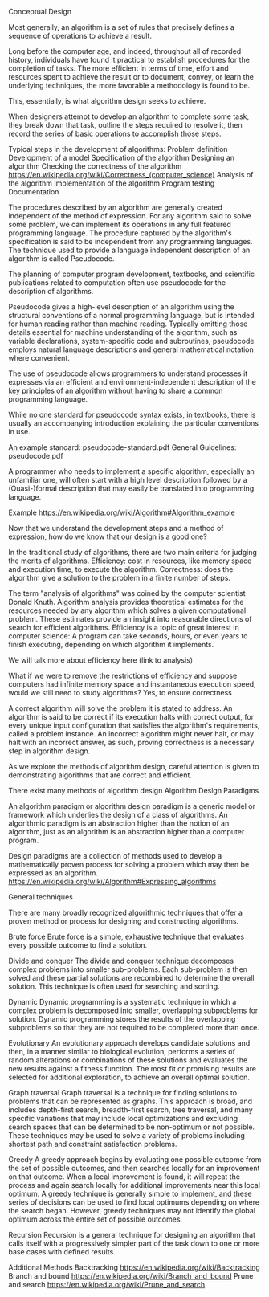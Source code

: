 Conceptual Design


Most generally, an algorithm is a set of rules that precisely defines a sequence of operations to achieve a result.

Long before the computer age, and indeed, throughout all of recorded history, individuals have found it practical to establish procedures for the completion of tasks. The more efficient in terms of time, effort and resources spent to achieve the result or to document, convey, or learn the underlying techniques, the more favorable a methodology is found to be.

This, essentially, is what algorithm design seeks to achieve.

When designers attempt to develop an algorithm to complete some task, they break down that task, outline the steps required to resolve it, then record the series of basic operations to accomplish those steps.

Typical steps in the development of algorithms:
Problem definition
Development of a model
Specification of the algorithm
Designing an algorithm
Checking the correctness of the algorithm https://en.wikipedia.org/wiki/Correctness_(computer_science)
Analysis of the algorithm
Implementation of the algorithm
Program testing
Documentation



The procedures described by an algorithm are generally created independent of the method of expression. For any algorithm said to solve some problem, we can implement its operations in any full featured programming language. The procedure captured by the algorithm's specification is said to be independent from any programming languages. The technique used to provide a language independent description of an algorithm is called Pseudocode.


The planning of computer program development, textbooks, and scientific publications related to computation often use pseudocode for the description of algorithms.

Pseudocode gives a high-level description of an algorithm using the structural conventions of a normal programming language, but is intended for human reading rather than machine reading. Typically omitting those details essential for machine understanding of the algorithm, such as variable declarations, system-specific code and subroutines, pseudocode employs natural language descriptions and general mathematical notation where convenient.



The use of pseudocode allows programmers to understand processes it expresses via an efficient and environment-independent description of the key principles of an algorithm without having to share a common programming language.

While no one standard for pseudocode syntax exists, in textbooks, there is usually an accompanying introduction explaining the particular conventions in use.

An example standard:    pseudocode-standard.pdf
General Guidelines:    pseudocode.pdf


A programmer who needs to implement a specific algorithm, especially an unfamiliar one, will often start with a high level description followed by a (Quasi-)formal description that may easily be translated into programming language.

Example https://en.wikipedia.org/wiki/Algorithm#Algorithm_example





Now that we understand the development steps and a method of expression, how do we know that our design is  a good one?

In the traditional study of algorithms, there are two main criteria for judging the merits of algorithms.
Efficiency: cost in resources, like memory space and execution time, to execute the algorithm.
Correctness: does the algorithm give a solution to the problem in a finite number of steps.


The term "analysis of algorithms" was coined by the computer scientist Donald Knuth. Algorithm analysis provides theoretical estimates for the resources needed by any algorithm which solves a given computational problem. These estimates provide an insight into reasonable directions of search for efficient algorithms. Efficiency is a topic of great interest in computer science: A program can take seconds, hours, or even years to finish executing, depending on which algorithm it implements.

We will talk more about efficiency here (link to analysis)


What if we were to remove the restrictions of efficiency and suppose computers had infinite memory space and instantaneous execution speed, would we still need to study algorithms?
Yes, to ensure correctness


A correct algorithm will solve the problem it is stated to address. An algorithm is said to be correct if its execution halts with correct output, for every unique input configuration that satisfies the algorithm's requirements, called a problem instance. An incorrect algorithm might never halt, or may halt with an incorrect answer, as such, proving correctness is a necessary step in algorithm design.

As we explore the methods of algorithm design, careful attention is given to demonstrating algorithms that are correct and efficient.


There exist many methods of algorithm design
Algorithm Design Paradigms

An algorithm paradigm or algorithm design paradigm is a generic model or framework which underlies the design of a class of algorithms. An algorithmic paradigm is an abstraction higher than the notion of an algorithm, just as an algorithm is an abstraction higher than a computer program.

Design paradigms are a collection of methods used to develop a mathematically proven process for solving a problem which may then be expressed as an algorithm.
https://en.wikipedia.org/wiki/Algorithm#Expressing_algorithms

General techniques

There are many broadly recognized algorithmic techniques that offer a proven method or process for designing and constructing algorithms.

Brute force
Brute force is a simple, exhaustive technique that evaluates every possible outcome to find a solution.

Divide and conquer
The divide and conquer technique decomposes complex problems into smaller sub-problems. Each sub-problem is then solved and these partial solutions are recombined to determine the overall solution. This technique is often used for searching and sorting.

Dynamic
Dynamic programming is a systematic technique in which a complex problem is decomposed into smaller, overlapping subproblems for solution. Dynamic programming stores the results of the overlapping subproblems so that they are not required to be completed more than once.

Evolutionary
An evolutionary approach develops candidate solutions and then, in a manner similar to biological evolution, performs a series of random alterations or combinations of these solutions and evaluates the new results against a fitness function. The most fit or promising results are selected for additional exploration, to achieve an overall optimal solution.

Graph traversal
Graph traversal is a technique for finding solutions to problems that can be represented as graphs. This approach is broad, and includes depth-first search, breadth-first search, tree traversal, and many specific variations that may include local optimizations and excluding search spaces that can be determined to be non-optimum or not possible. These techniques may be used to solve a variety of problems including shortest path and constraint satisfaction problems.

Greedy
A greedy approach begins by evaluating one possible outcome from the set of possible outcomes, and then searches locally for an improvement on that outcome. When a local improvement is found, it will repeat the process and again search locally for additional improvements near this local optimum. A greedy technique is generally simple to implement, and these series of decisions can be used to find local optimums depending on where the search began. However, greedy techniques may not identify the global optimum across the entire set of possible outcomes.



Recursion
Recursion is a general technique for designing an algorithm that calls itself with a progressively simpler part of the task down to one or more base cases with defined results.






Additional Methods
Backtracking https://en.wikipedia.org/wiki/Backtracking
Branch and bound https://en.wikipedia.org/wiki/Branch_and_bound
Prune and search https://en.wikipedia.org/wiki/Prune_and_search
